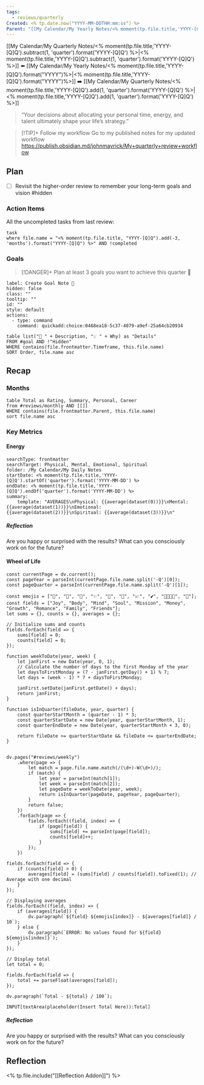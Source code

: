 ```yaml
---
tags:
  - reviews/quarterly
Created: <% tp.date.now("YYYY-MM-DDTHH:mm:ss") %>
Parent: "[[My Calendar/My Yearly Notes/<% moment(tp.file.title,'YYYY-[Q]Q').format('YYYY')%>|<% moment(tp.file.title,'YYYY-[Q]Q').format('YYYY')%>]]"
---
```


[[My Calendar/My Quarterly Notes/<% moment(tp.file.title,'YYYY-[Q]Q').subtract(1, 'quarter').format('YYYY-[Q]Q') %>|<% moment(tp.file.title,'YYYY-[Q]Q').subtract(1, 'quarter').format('YYYY-[Q]Q') %>]] ⬅️ [[My Calendar/My Yearly Notes/<% moment(tp.file.title,'YYYY-[Q]Q').format("YYYY")%>|<% moment(tp.file.title,'YYYY-[Q]Q').format("YYYY")%>]] ➡️ [[My Calendar/My Quarterly Notes/<% moment(tp.file.title,'YYYY-[Q]Q').add(1, 'quarter').format('YYYY-[Q]Q') %>|<% moment(tp.file.title,'YYYY-[Q]Q').add(1, 'quarter').format('YYYY-[Q]Q') %>]]

> “Your decisions about allocating your personal time, energy, and talent ultimately shape your life’s strategy.”

> [!TIP]+ Follow my workflow
> Go to my published notes for my updated workflow https://publish.obsidian.md/johnmavrick/My+quarterly+review+workflow

## Plan

- [ ] Revisit the higher-order review to remember your long-term goals and vision #hidden

### Action Items

All the uncompleted tasks from last review:

```dataview
task
where file.name = "<% moment(tp.file.title, "YYYY-[Q]Q").add(-3, 'months').format("YYYY-[Q]Q") %>" AND !completed
```

### Goals

> [!DANGER]+ Plan at least 3 goals you want to achieve this quarter 🎯

```meta-bind-button
label: Create Goal Note 🎯
hidden: false
class: ""
tooltip: ""
id: ""
style: default
actions:
  - type: command
    command: quickadd:choice:0468ea18-5c37-4079-a9ef-25a64cb20934

```

```dataview
table list("🎯 " + Description, "💡 " + Why) as "Details"
FROM #goal AND !"Hidden"
WHERE contains(file.frontmatter.Timeframe, this.file.name)
SORT Order, file.name asc
```

## Recap
### Months
```dataview
table Total as Rating, Summary, Personal, Career
from #reviews/monthly AND [[]]
WHERE contains(file.frontmatter.Parent, this.file.name)
sort file.name asc
```

### Key Metrics

#### Energy

```tracker
searchType: frontmatter
searchTarget: Physical, Mental, Emotional, Spiritual
folder: /My Calendar/My Daily Notes
startDate: <% moment(tp.file.title,'YYYY-[Q]Q').startOf('quarter').format('YYYY-MM-DD') %>
endDate: <% moment(tp.file.title,'YYYY-[Q]Q').endOf('quarter').format('YYYY-MM-DD') %>
summary:
    template: "AVERAGES\nPhysical: {{average(dataset(0))}}\nMental: {{average(dataset(1))}}\nEmotional: {{average(dataset(2))}}\nSpiritual: {{average(dataset(3))}}\n"
```

##### Reflection
Are you happy or surprised with the results? What can you consciously work on for the future?
#### Wheel of Life
```dataviewjs
const currentPage = dv.current();
const pageYear = parseInt(currentPage.file.name.split('-Q')[0]);
const pageQuarter = parseInt(currentPage.file.name.split('-Q')[1]);

const emojis = ["🤩", "💪", "🧠", "✨", "🎯", "💸", "📈", "💕", "👨‍👩‍👧‍👦", "🤝"];
const fields = ["Joy", "Body", "Mind", "Soul", "Mission", "Money", "Growth", "Romance", "Family", "Friends"];
let sums = {}, counts = {}, averages = {};

// Initialize sums and counts
fields.forEach(field => {
    sums[field] = 0;
    counts[field] = 0;
});

function weekToDate(year, week) {
    let janFirst = new Date(year, 0, 1);
    // Calculate the number of days to the first Monday of the year
    let daysToFirstMonday = (7 - janFirst.getDay() + 1) % 7;
    let days = (week - 1) * 7 + daysToFirstMonday;

    janFirst.setDate(janFirst.getDate() + days);
    return janFirst;
}

function isInQuarter(fileDate, year, quarter) {
    const quarterStartMonth = (quarter - 1) * 3;
    const quarterStartDate = new Date(year, quarterStartMonth, 1);
    const quarterEndDate = new Date(year, quarterStartMonth + 3, 0);

    return fileDate >= quarterStartDate && fileDate <= quarterEndDate;
}


dv.pages("#reviews/weekly")
    .where(page => {
        let match = page.file.name.match(/(\d+)-W(\d+)/);
        if (match) {
            let year = parseInt(match[1]);
            let week = parseInt(match[2]);
            let pageDate = weekToDate(year, week);
            return isInQuarter(pageDate, pageYear, pageQuarter);
        }
        return false;
    })
    .forEach(page => {
        fields.forEach((field, index) => {
            if (page[field]) {
                sums[field] += parseInt(page[field]);
                counts[field]++;
            }
        });
    })

fields.forEach(field => {
	if (counts[field] > 0) {
		averages[field] = (sums[field] / counts[field]).toFixed(1); // Average with one decimal
	}
});

// Displaying averages
fields.forEach((field, index) => {
	if (averages[field]) {
		dv.paragraph(`${field} ${emojis[index]} - ${averages[field]} / 10`);
	} else {
		dv.paragraph(`ERROR: No values found for ${field} ${emojis[index]}`);
	}
});

// Display total
let total = 0;

fields.forEach(field => {
	total += parseFloat(averages[field]);
});

dv.paragraph(`Total - ${total} / 100`);
```

`INPUT[textArea(placeholder(Insert Total Here)):Total]`

##### Reflection
Are you happy or surprised with the results? What can you consciously work on for the future?

## Reflection

<% tp.file.include("[[Reflection Addon]]") %>
